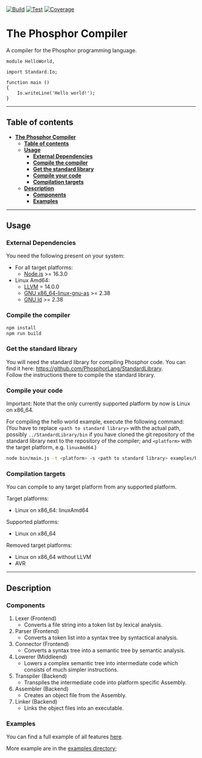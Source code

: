 [![Build](https://github.com/PhosphorLang/Compiler/workflows/Build/badge.svg)](https://github.com/PhosphorLang/Compiler/actions)
[![Test](https://github.com/PhosphorLang/Compiler/workflows/Test/badge.svg)](https://github.com/PhosphorLang/Compiler/actions)
[![Coverage](https://coveralls.io/repos/github/PhosphorLang/PhosphorCompiler/badge.svg?branch=master)](https://coveralls.io/github/PhosphorLang/PhosphorCompiler?branch=master)

# **The Phosphor Compiler**

A compiler for the Phosphor programming language.

```phosphor
module HelloWorld,

import Standard.Io;

function main ()
{
    Io.writeLine('Hello world!');
}
```

<hr>

## **Table of contents**

- [**The Phosphor Compiler**](#the-phosphor-compiler)
    - [**Table of contents**](#table-of-contents)
    - [**Usage**](#usage)
        - [**External Dependencies**](#external-dependencies)
        - [**Compile the compiler**](#compile-the-compiler)
        - [**Get the standard library**](#get-the-standard-library)
        - [**Compile your code**](#compile-your-code)
        - [**Compilation targets**](#compilation-targets)
    - [**Description**](#description)
        - [**Components**](#components)
        - [**Examples**](#examples)

<hr>

## **Usage**

### **External Dependencies**

You need the following present on your system:

- For all target platforms:
    - [Node.js](https://nodejs.org/) >= 16.3.0
- Linux Amd64:
    - [LLVM](https://llvm.org/) = 14.0.0
    - [GNU x86_64-linux-gnu-as](https://www.gnu.org/software/binutils/) >= 2.38
    - [GNU ld](https://www.gnu.org/software/binutils/) >= 2.38

### **Compile the compiler**

```bash
npm install
npm run build
```

### **Get the standard library**

You will need the standard library for compiling Phosphor code. You can find it here:
<https://github.com/PhosphorLang/StandardLibrary>. \
Follow the instructions there to compile the standard library.

### **Compile your code**

Important: Note that the only currently supported platform by now is Linux on x86_64.

For compiling the hello world example, execute the following command: \
(You have to replace `<path to standard library>` with the actual path, possibly `../StandardLibrary/bin` if you have cloned
the git repository of the standard library next to the repository of the compiler; and `<platform>` with the target platform,
e.g. `linuxAmd64`.)

```bash
node bin/main.js -t <platform> -s <path to standard library> examples/helloWorld.ph helloWorld
```

### **Compilation targets**

You can compile to any target platform from any supported platform.

Target platforms:
- Linux on x86_64: linuxAmd64

Supported platforms:
- Linux on x86_64

Removed target platforms:
- Linux on x86_64 without LLVM
- AVR

<hr>

## **Description**

### **Components**

1. Lexer (Frontend)
    - Converts a file string into a token list by lexical analysis.
2. Parser (Frontend)
    - Converts a token list into a syntax tree by syntactical analysis.
3. Connector (Frontend)
    - Converts a syntax tree into a semantic tree by semantic analysis.
4. Lowerer (Middleend)
    - Lowers a complex semantic tree into intermediate code which consists of much simpler instructions.
5. Transpiler (Backend)
    - Transpiles the intermediate code into platform specific Assembly.
6. Assembler (Backend)
    - Creates an object file from the Assembly.
7. Linker (Backend)
    - Links the object files into an executable.

### **Examples**

You can find a full example of all features [here](/examples/everything/everything.ph).

More example are in the [examples directory](/examples/);
